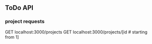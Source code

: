 ## ToDo API

### project requests
GET localhost:3000/projects
GET localhost:3000/projects/[id # starting from 1]
